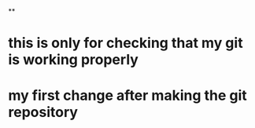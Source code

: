 **
# this is only for checking that my git is working properly

# my first change after making the git repository 